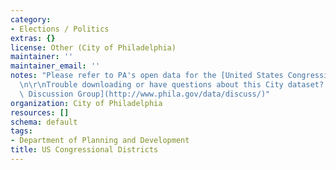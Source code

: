 ```yaml
---
category:
- Elections / Politics
extras: {}
license: Other (City of Philadelphia)
maintainer: ''
maintainer_email: ''
notes: "Please refer to PA's open data for the [United States Congressional Districts](https://data.pa.gov/Geospatial-Data/Pennsylvania-Congressional-District-Boundaries/3b9u-tn7c).\r\
  \n\r\nTrouble downloading or have questions about this City dataset? Visit the [OpenDataPhilly\
  \ Discussion Group](http://www.phila.gov/data/discuss/)"
organization: City of Philadelphia
resources: []
schema: default
tags:
- Department of Planning and Development
title: US Congressional Districts
---
```


